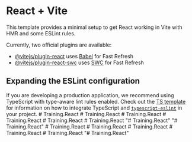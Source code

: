 # React + Vite

This template provides a minimal setup to get React working in Vite with HMR and some ESLint rules.

Currently, two official plugins are available:

- [@vitejs/plugin-react](https://github.com/vitejs/vite-plugin-react/blob/main/packages/plugin-react) uses [Babel](https://babeljs.io/) for Fast Refresh
- [@vitejs/plugin-react-swc](https://github.com/vitejs/vite-plugin-react/blob/main/packages/plugin-react-swc) uses [SWC](https://swc.rs/) for Fast Refresh

## Expanding the ESLint configuration

If you are developing a production application, we recommend using TypeScript with type-aware lint rules enabled. Check out the [TS template](https://github.com/vitejs/vite/tree/main/packages/create-vite/template-react-ts) for information on how to integrate TypeScript and [`typescript-eslint`](https://typescript-eslint.io) in your project.
#   T r a i n i n g . R e a c t  
 #   T r a i n i n g . R e a c t  
 #   T r a i n i n g . R e a c t  
 #   T r a i n i n g . R e a c t  
 #   T r a i n i n g . R e a c t  
 #   T r a i n i n g . R e a c t  
 "# Training.React" 
"# Training.React" 
#   T r a i n i n g . R e a c t  
 #   T r a i n i n g . R e a c t  
 #   T r a i n i n g . R e a c t  
 #   T r a i n i n g . R e a c t  
 #   T r a i n i n g . R e a c t  
 "# Training.React" 
